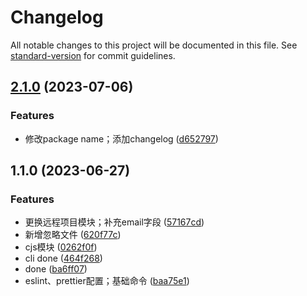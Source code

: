 # Changelog

All notable changes to this project will be documented in this file. See [standard-version](https://github.com/conventional-changelog/standard-version) for commit guidelines.

## [2.1.0](https://github.com/jayyoonn/cj-cli/compare/v1.1.0...v2.1.0) (2023-07-06)


### Features

* 修改package name；添加changelog ([d652797](https://github.com/jayyoonn/cj-cli/commit/d6527970e2a4928b289e00e0b14bbdf440c11932))

## 1.1.0 (2023-06-27)


### Features

* 更换远程项目模块；补充email字段 ([57167cd](https://github.com/jayyoonn/cj-cli/commit/57167cd2bd09546db1988af8898ad819441a2749))
* 新增忽略文件 ([620f77c](https://github.com/jayyoonn/cj-cli/commit/620f77c4ce5873bc1dccfa32d4c14b717fe4cf8f))
* cjs模块 ([0262f0f](https://github.com/jayyoonn/cj-cli/commit/0262f0f54cdf12c919e7610069e63bedebfdf339))
* cli done ([464f268](https://github.com/jayyoonn/cj-cli/commit/464f26855d18d08406c99c17a1282b233ab5b8ce))
* done ([ba6ff07](https://github.com/jayyoonn/cj-cli/commit/ba6ff0724bbdd1a1d7747837f08022412580deef))
* eslint、prettier配置；基础命令 ([baa75e1](https://github.com/jayyoonn/cj-cli/commit/baa75e17d137ef8782cae234362ca2502f69c8dd))
